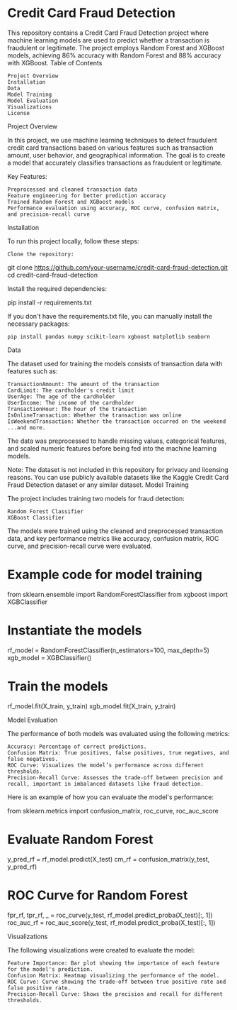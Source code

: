 # Credit Card Fraud Detection

This repository contains a Credit Card Fraud Detection project where machine learning models are used to predict whether a transaction is fraudulent or legitimate. The project employs Random Forest and XGBoost models, achieving 86% accuracy with Random Forest and 88% accuracy with XGBoost.
Table of Contents

    Project Overview
    Installation
    Data
    Model Training
    Model Evaluation
    Visualizations
    License

Project Overview

In this project, we use machine learning techniques to detect fraudulent credit card transactions based on various features such as transaction amount, user behavior, and geographical information. The goal is to create a model that accurately classifies transactions as fraudulent or legitimate.

Key Features:

    Preprocessed and cleaned transaction data
    Feature engineering for better prediction accuracy
    Trained Random Forest and XGBoost models
    Performance evaluation using accuracy, ROC curve, confusion matrix, and precision-recall curve

Installation

To run this project locally, follow these steps:

    Clone the repository:

git clone https://github.com/your-username/credit-card-fraud-detection.git
cd credit-card-fraud-detection

Install the required dependencies:

pip install -r requirements.txt

If you don't have the requirements.txt file, you can manually install the necessary packages:

    pip install pandas numpy scikit-learn xgboost matplotlib seaborn

Data

The dataset used for training the models consists of transaction data with features such as:

    TransactionAmount: The amount of the transaction
    CardLimit: The cardholder's credit limit
    UserAge: The age of the cardholder
    UserIncome: The income of the cardholder
    TransactionHour: The hour of the transaction
    IsOnlineTransaction: Whether the transaction was online
    IsWeekendTransaction: Whether the transaction occurred on the weekend
    ...and more.

The data was preprocessed to handle missing values, categorical features, and scaled numeric features before being fed into the machine learning models.

Note: The dataset is not included in this repository for privacy and licensing reasons. You can use publicly available datasets like the Kaggle Credit Card Fraud Detection dataset or any similar dataset.
Model Training

The project includes training two models for fraud detection:

    Random Forest Classifier
    XGBoost Classifier

The models were trained using the cleaned and preprocessed transaction data, and key performance metrics like accuracy, confusion matrix, ROC curve, and precision-recall curve were evaluated.

# Example code for model training
from sklearn.ensemble import RandomForestClassifier
from xgboost import XGBClassifier

# Instantiate the models
rf_model = RandomForestClassifier(n_estimators=100, max_depth=5)
xgb_model = XGBClassifier()

# Train the models
rf_model.fit(X_train, y_train)
xgb_model.fit(X_train, y_train)

Model Evaluation

The performance of both models was evaluated using the following metrics:

    Accuracy: Percentage of correct predictions.
    Confusion Matrix: True positives, false positives, true negatives, and false negatives.
    ROC Curve: Visualizes the model’s performance across different thresholds.
    Precision-Recall Curve: Assesses the trade-off between precision and recall, important in imbalanced datasets like fraud detection.

Here is an example of how you can evaluate the model's performance:

from sklearn.metrics import confusion_matrix, roc_curve, roc_auc_score

# Evaluate Random Forest
y_pred_rf = rf_model.predict(X_test)
cm_rf = confusion_matrix(y_test, y_pred_rf)

# ROC Curve for Random Forest
fpr_rf, tpr_rf, _ = roc_curve(y_test, rf_model.predict_proba(X_test)[:, 1])
roc_auc_rf = roc_auc_score(y_test, rf_model.predict_proba(X_test)[:, 1])

Visualizations

The following visualizations were created to evaluate the model:

    Feature Importance: Bar plot showing the importance of each feature for the model's prediction.
    Confusion Matrix: Heatmap visualizing the performance of the model.
    ROC Curve: Curve showing the trade-off between true positive rate and false positive rate.
    Precision-Recall Curve: Shows the precision and recall for different thresholds.
